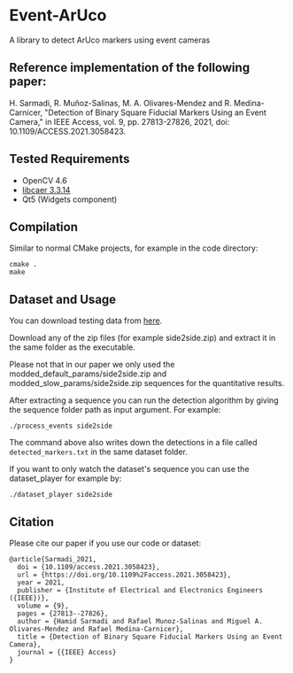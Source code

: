 # Event-ArUco

A library to detect ArUco markers using event cameras

## Reference implementation of the following paper:
H. Sarmadi, R. Muñoz-Salinas, M. A. Olivares-Mendez and R. Medina-Carnicer, "Detection of Binary Square Fiducial Markers Using an Event Camera," in IEEE Access, vol. 9, pp. 27813-27826, 2021, doi: 10.1109/ACCESS.2021.3058423.

## Tested Requirements
- OpenCV 4.6
- [libcaer 3.3.14](https://gitlab.com/inivation/dv/libcaer/-/tree/3.3.14)
- Qt5 (Widgets component)


## Compilation
Similar to normal CMake projects, for example in the code directory:

    cmake .
    make 

## Dataset and Usage
You can download testing data from [here](http://sarmadi.me/public_files/event-aruco/).

Download any of the zip files (for example side2side.zip) and extract it in the same folder as the executable.

Please not that in our paper we only used the modded_default_params/side2side.zip and modded_slow_params/side2side.zip sequences for the quantitative results.

After extracting a sequence you can run the detection algorithm by giving the sequence folder path as input argument. For example:

`./process_events side2side`

The command above also writes down the detections in a file called `detected_markers.txt` in the same dataset folder.

If you want to only watch the dataset's sequence you can use the dataset_player for example by:

`./dataset_player side2side`

## Citation
Please cite our paper if you use our code or dataset:

    @article{Sarmadi_2021,
      doi = {10.1109/access.2021.3058423},
      url = {https://doi.org/10.1109%2Faccess.2021.3058423},
      year = 2021,
      publisher = {Institute of Electrical and Electronics Engineers ({IEEE})},
      volume = {9},
      pages = {27813--27826},
      author = {Hamid Sarmadi and Rafael Munoz-Salinas and Miguel A. Olivares-Mendez and Rafael Medina-Carnicer},
      title = {Detection of Binary Square Fiducial Markers Using an Event Camera},
      journal = {{IEEE} Access}
    }

